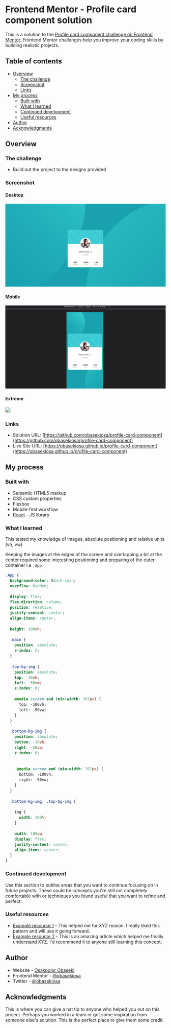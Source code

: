 # Frontend Mentor - Profile card component solution

This is a solution to the [Profile card component challenge on Frontend Mentor](https://www.frontendmentor.io/challenges/profile-card-component-cfArpWshJ). Frontend Mentor challenges help you improve your coding skills by building realistic projects. 

## Table of contents

- [Overview](#overview)
  - [The challenge](#the-challenge)
  - [Screenshot](#screenshot)
  - [Links](#links)
- [My process](#my-process)
  - [Built with](#built-with)
  - [What I learned](#what-i-learned)
  - [Continued development](#continued-development)
  - [Useful resources](#useful-resources)
- [Author](#author)
- [Acknowledgments](#acknowledgments)


## Overview

### The challenge

- Build out the project to the designs provided

### Screenshot

#### Desktop
![](./results/desktop-view.gif)

#### Mobile
![](./results/mobile-view.gif)

#### Extreme
![](./results/extreme-view.gif)

### Links

- Solution URL: [https://github.com/obasekiosa/profile-card-component](https://github.com/obasekiosa/profile-card-component)
- Live Site URL: [https://obasekiosa.github.io/profile-card-component](https://obasekiosa.github.io/profile-card-component)

## My process

### Built with

- Semantic HTML5 markup
- CSS custom properties
- Flexbox
- Mobile-first workflow
- [React](https://reactjs.org/) - JS library

### What I learned

This tested my knowledge of images, absolute positioning and relative units (vh, vw)

Keeping the images at the edges of the screen and overlapping a bit at the center required some interesting positioning and preparing of the outer container i.e `.App`
```css
.App {
  background-color: $dark-cyan;
  overflow: hidden;

  display: flex;
  flex-direction: column;
  position: relative;
  justify-content: center;
  align-items: center;
  
  height: 100vh;

  .main {
    position: absolute;
    z-index: 2;
  }

  .top-bg-img {
    position: absolute;
    top: -10vh;
    left: -50vw;
    z-index: 0;
    
    @media screen and (min-width: 767px) {
      top: -100vh;
      left: -50vw;
    }
  }

  .bottom-bg-img {
    position: absolute;
    bottom: -10vh;
    right: -50vw;
    z-index: 0;
    

     @media screen and (min-width: 767px) {
      bottom: -100vh;
      right: -50vw;
    }
  }

  .bottom-bg-img, .top-bg-img {

    img {
      width: 100%;
    }

    width: 100vw;
    display: flex;
    justify-content: center;
    align-items: center;
  }
}
```

### Continued development

Use this section to outline areas that you want to continue focusing on in future projects. These could be concepts you're still not completely comfortable with or techniques you found useful that you want to refine and perfect.

### Useful resources

- [Example resource 1](https://www.example.com) - This helped me for XYZ reason. I really liked this pattern and will use it going forward.
- [Example resource 2](https://www.example.com) - This is an amazing article which helped me finally understand XYZ. I'd recommend it to anyone still learning this concept.


## Author

- Website - [Osakpolor Obaseki](https://obasekiosa.github.io)
- Frontend Mentor - [@obasekiosa](https://www.frontendmentor.io/profile/obasekiosa)
- Twitter - [@obasekiosa](https://www.twitter.com/obasekiosa)

## Acknowledgments

This is where you can give a hat tip to anyone who helped you out on this project. Perhaps you worked in a team or got some inspiration from someone else's solution. This is the perfect place to give them some credit.
